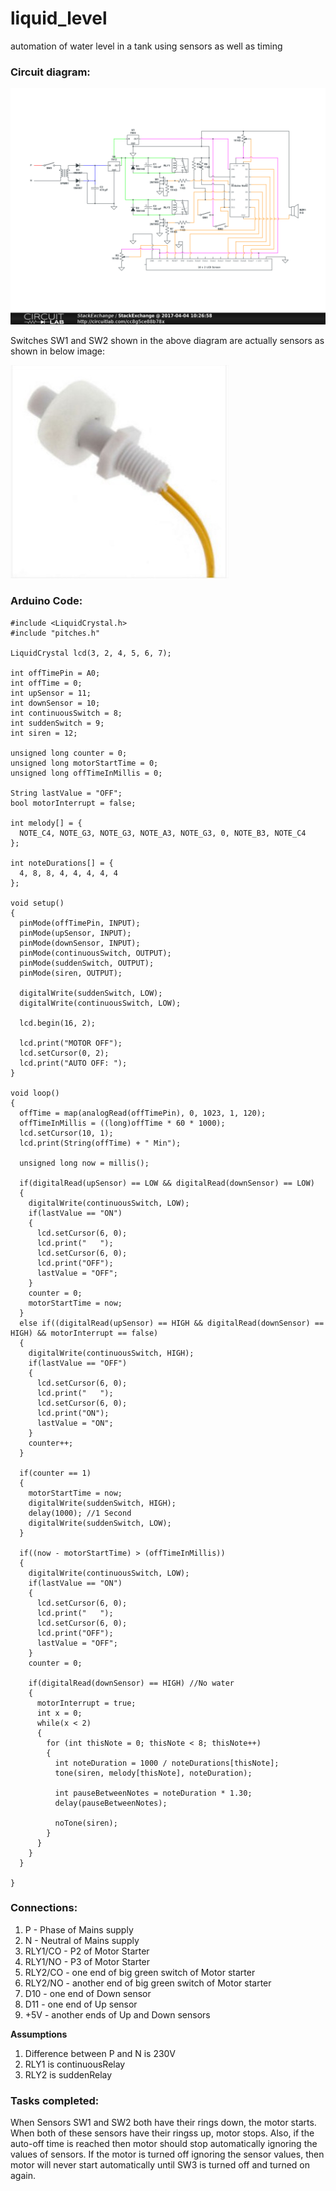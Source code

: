 # liquid_level
automation of water level in a tank using sensors as well as timing

<h3>Circuit diagram:</h3>

<img src="https://github.com/Vishal1419/liquid_level/blob/master/circuit-diagram.png"> </img>

Switches SW1 and SW2 shown in the above diagram are actually sensors as shown in below image:

<img src="https://github.com/Vishal1419/liquid_level/blob/master/Water%20Level%20Liquid%20Sensor%20Float%20Switch%20normally%20OPEN%20type.jpg?raw=true"> </img>

<h3> Arduino Code: </h3>

    #include <LiquidCrystal.h>
    #include "pitches.h"

    LiquidCrystal lcd(3, 2, 4, 5, 6, 7);

    int offTimePin = A0;
    int offTime = 0;
    int upSensor = 11;
    int downSensor = 10;
    int continuousSwitch = 8;
    int suddenSwitch = 9;
    int siren = 12;

    unsigned long counter = 0;
    unsigned long motorStartTime = 0;
    unsigned long offTimeInMillis = 0;

    String lastValue = "OFF";
    bool motorInterrupt = false;

    int melody[] = {
      NOTE_C4, NOTE_G3, NOTE_G3, NOTE_A3, NOTE_G3, 0, NOTE_B3, NOTE_C4
    };

    int noteDurations[] = {
      4, 8, 8, 4, 4, 4, 4, 4
    };

    void setup()
    {
      pinMode(offTimePin, INPUT);
      pinMode(upSensor, INPUT);
      pinMode(downSensor, INPUT);
      pinMode(continuousSwitch, OUTPUT);
      pinMode(suddenSwitch, OUTPUT);
      pinMode(siren, OUTPUT);

      digitalWrite(suddenSwitch, LOW);
      digitalWrite(continuousSwitch, LOW);

      lcd.begin(16, 2);

      lcd.print("MOTOR OFF");
      lcd.setCursor(0, 2);
      lcd.print("AUTO OFF: ");
    }

    void loop()
    {
      offTime = map(analogRead(offTimePin), 0, 1023, 1, 120);
      offTimeInMillis = ((long)offTime * 60 * 1000);
      lcd.setCursor(10, 1);
      lcd.print(String(offTime) + " Min");

      unsigned long now = millis();

      if(digitalRead(upSensor) == LOW && digitalRead(downSensor) == LOW)
      {
        digitalWrite(continuousSwitch, LOW);
        if(lastValue == "ON")
        {
          lcd.setCursor(6, 0);
          lcd.print("   ");
          lcd.setCursor(6, 0);
          lcd.print("OFF");
          lastValue = "OFF";
        }
        counter = 0;
        motorStartTime = now;
      }
      else if((digitalRead(upSensor) == HIGH && digitalRead(downSensor) == HIGH) && motorInterrupt == false)
      {    
        digitalWrite(continuousSwitch, HIGH);
        if(lastValue == "OFF")
        {
          lcd.setCursor(6, 0);
          lcd.print("   ");
          lcd.setCursor(6, 0);
          lcd.print("ON");
          lastValue = "ON";
        }
        counter++;
      }

      if(counter == 1)
      {
        motorStartTime = now;
        digitalWrite(suddenSwitch, HIGH);
        delay(1000); //1 Second
        digitalWrite(suddenSwitch, LOW);
      }

      if((now - motorStartTime) > (offTimeInMillis))
      {
        digitalWrite(continuousSwitch, LOW);
        if(lastValue == "ON")
        {
          lcd.setCursor(6, 0);
          lcd.print("   ");
          lcd.setCursor(6, 0);
          lcd.print("OFF");
          lastValue = "OFF";
        }
        counter = 0;

        if(digitalRead(downSensor) == HIGH) //No water
        {
          motorInterrupt = true;
          int x = 0;
          while(x < 2)
          {
            for (int thisNote = 0; thisNote < 8; thisNote++)
            {
              int noteDuration = 1000 / noteDurations[thisNote];
              tone(siren, melody[thisNote], noteDuration);

              int pauseBetweenNotes = noteDuration * 1.30;
              delay(pauseBetweenNotes);

              noTone(siren);
            }
          }
        }
      }

    }

<h3> Connections: </h3>

1. P - Phase of Mains supply
2. N - Neutral of Mains supply
3. RLY1/CO - P2 of Motor Starter
4. RLY1/NO - P3 of Motor Starter 
5. RLY2/CO - one end of big green switch of Motor starter
6. RLY2/NO - another end of big green switch of Motor starter
7. D10 - one end of Down sensor
8. D11 - one end of Up sensor
9. +5V - another ends of Up and Down sensors

<b>Assumptions</b>

1. Difference between P and N is 230V
2. RLY1 is continuousRelay
3. RLY2 is suddenRelay

<h3>Tasks completed:</h3>

When Sensors SW1 and SW2 both have their rings down, the motor starts. When both of these sensors have their ringss up, motor stops.
Also, if the auto-off time is reached then motor should stop automatically ignoring the values of sensors.
If the motor is turned off ignoring the sensor values, then motor will never start automatically until SW3 is turned off and turned on again.
